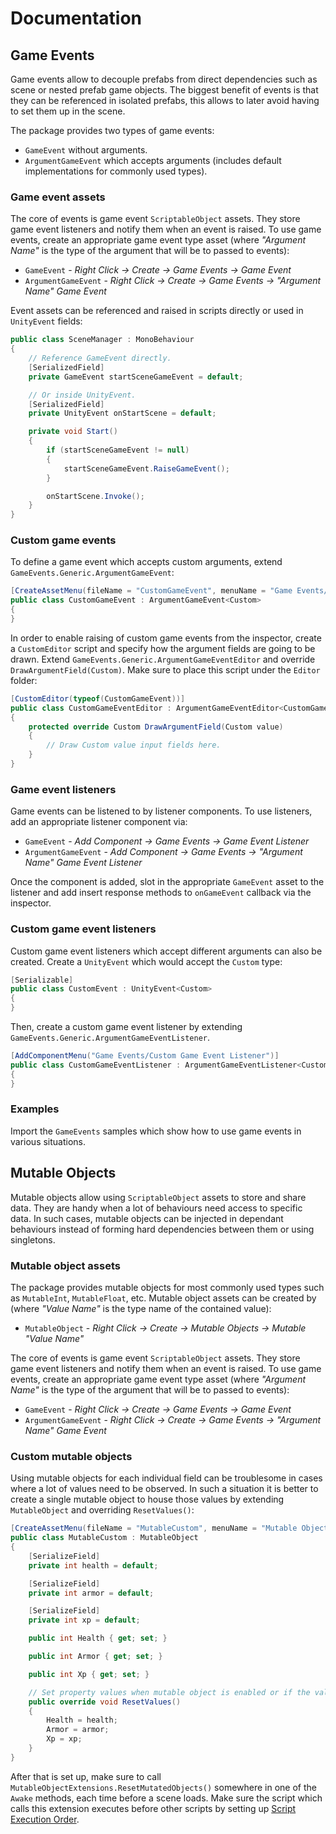 ﻿# Documentation

## Game Events
Game events allow to decouple prefabs from direct dependencies such as scene or nested prefab game objects. The biggest benefit of events is that they can be referenced in isolated prefabs, this allows to later avoid having to set them up in the scene.

The package provides two types of game events:
- `GameEvent` without arguments.
- `ArgumentGameEvent` which accepts arguments (includes default implementations for commonly used types).

### Game event assets
The core of events is game event `ScriptableObject` assets. They store game event listeners and notify them when an event is raised. To use game events, create an appropriate game event type asset (where _"Argument Name"_ is the type of the argument that will be to passed to events):
- `GameEvent` - _Right Click -> Create -> Game Events -> Game Event_
- `ArgumentGameEvent` - _Right Click -> Create -> Game Events -> "Argument Name" Game Event_

Event assets can be referenced and raised in scripts directly or used in `UnityEvent` fields:
```cs
public class SceneManager : MonoBehaviour
{
    // Reference GameEvent directly.
    [SerializedField]
    private GameEvent startSceneGameEvent = default;

    // Or inside UnityEvent.
    [SerializedField]
    private UnityEvent onStartScene = default;

    private void Start()
    {
        if (startSceneGameEvent != null)
        {
            startSceneGameEvent.RaiseGameEvent();
        }

        onStartScene.Invoke();
    }
}
```

### Custom game events
To define a game event which accepts custom arguments, extend `GameEvents.Generic.ArgumentGameEvent`:
```cs
[CreateAssetMenu(fileName = "CustomGameEvent", menuName = "Game Events/Custom Game Event")]
public class CustomGameEvent : ArgumentGameEvent<Custom>
{
}
```

In order to enable raising of custom game events from the inspector, create a `CustomEditor` script and specify how the argument fields are going to be drawn. Extend `GameEvents.Generic.ArgumentGameEventEditor` and override `DrawArgumentField(Custom)`. Make sure to place this script under the `Editor` folder:
```cs
[CustomEditor(typeof(CustomGameEvent))]
public class CustomGameEventEditor : ArgumentGameEventEditor<CustomGameEvent, Custom>
{
    protected override Custom DrawArgumentField(Custom value)
    {
        // Draw Custom value input fields here.
    }
}
```

### Game event listeners
Game events can be listened to by listener components. To use listeners, add an appropriate listener component via:
- `GameEvent` - _Add Component -> Game Events -> Game Event Listener_
- `ArgumentGameEvent` - _Add Component -> Game Events -> "Argument Name" Game Event Listener_

Once the component is added, slot in the appropriate `GameEvent` asset to the listener and add insert response methods to `onGameEvent` callback via the inspector.

### Custom game event listeners
Custom game event listeners which accept different arguments can also be created. Create a `UnityEvent` which would accept the `Custom` type:
```cs
[Serializable]
public class CustomEvent : UnityEvent<Custom>
{
}
```

Then, create a custom game event listener by extending `GameEvents.Generic.ArgumentGameEventListener`.
```cs
[AddComponentMenu("Game Events/Custom Game Event Listener")]
public class CustomGameEventListener : ArgumentGameEventListener<CustomGameEvent, CustomEvent, Custom>
{
}
```

### Examples
Import the `GameEvents` samples which show how to use game events in various situations.

## Mutable Objects
Mutable objects allow using `ScriptableObject` assets to store and share data. They are handy when a lot of behaviours need access to specific data. In such cases, mutable objects can be injected in dependant behaviours instead of forming hard dependencies between them or using singletons.

### Mutable object assets
The package provides mutable objects for most commonly used types such as `MutableInt`, `MutableFloat`, etc. Mutable object assets can be created by (where _"Value Name"_ is the type name of the contained value):
- `MutableObject` - _Right Click -> Create -> Mutable Objects -> Mutable "Value Name"_

The core of events is game event `ScriptableObject` assets. They store game event listeners and notify them when an event is raised. To use game events, create an appropriate game event type asset (where _"Argument Name"_ is the type of the argument that will be to passed to events):
- `GameEvent` - _Right Click -> Create -> Game Events -> Game Event_
- `ArgumentGameEvent` - _Right Click -> Create -> Game Events -> "Argument Name" Game Event_

### Custom mutable objects
Using mutable objects for each individual field can be troublesome in cases where a lot of values need to be observed. In such a situation it is better to create a single mutable object to house those values by extending `MutableObject` and overriding `ResetValues()`:
```cs
[CreateAssetMenu(fileName = "MutableCustom", menuName = "Mutable Objects/Mutable Custom")]
public class MutableCustom : MutableObject
{
    [SerializeField]
    private int health = default;

    [SerializeField]
    private int armor = default;

    [SerializeField]
    private int xp = default;

    public int Health { get; set; }

    public int Armor { get; set; }

    public int Xp { get; set; }

    // Set property values when mutable object is enabled or if the values change in the inspector.
    public override void ResetValues()
    {
        Health = health;
        Armor = armor;
        Xp = xp;
    }
}
```

After that is set up, make sure to call `MutableObjectExtensions.ResetMutatedObjects()` somewhere in one of the `Awake` methods, each time before a scene loads. Make sure the script which calls this extension executes before other scripts by setting up [Script Execution Order](https://docs.unity3d.com/Manual/class-MonoManager.html).
